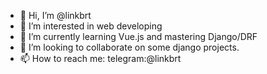 - 👋 Hi, I’m @linkbrt
- 👀 I’m interested in web developing
- 🌱 I’m currently learning Vue.js and mastering Django/DRF
- 💞️ I’m looking to collaborate on some django projects.
- 📫 How to reach me: telegram:@linkbrt

<!---
linkbrt/linkbrt is a ✨ special ✨ repository because its `README.md` (this file) appears on your GitHub profile.
You can click the Preview link to take a look at your changes.
--->
